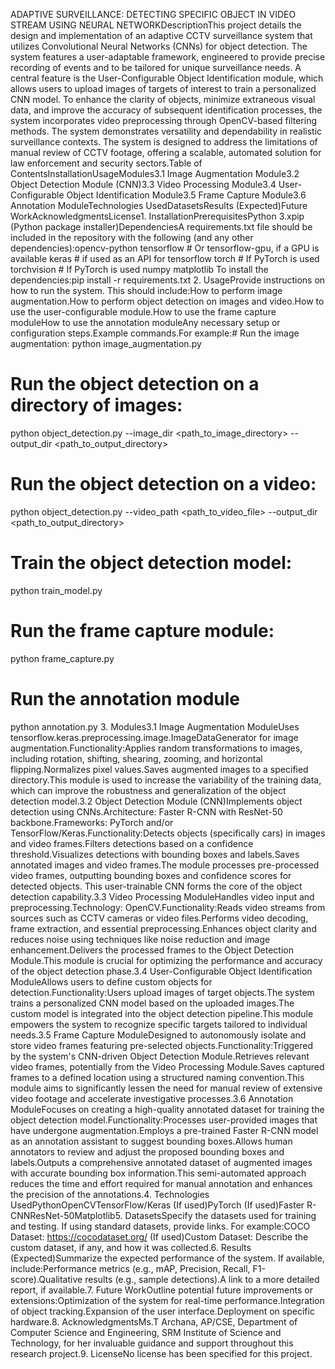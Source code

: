 ADAPTIVE SURVEILLANCE: DETECTING SPECIFIC OBJECT IN VIDEO STREAM USING NEURAL NETWORKDescriptionThis project details the design and implementation of an adaptive CCTV surveillance system that utilizes Convolutional Neural Networks (CNNs) for object detection. The system features a user-adaptable framework, engineered to provide precise recording of events and to be tailored for unique surveillance needs. A central feature is the User-Configurable Object Identification module, which allows users to upload images of targets of interest to train a personalized CNN model. To enhance the clarity of objects, minimize extraneous visual data, and improve the accuracy of subsequent identification processes, the system incorporates video preprocessing through OpenCV-based filtering methods. The system demonstrates versatility and dependability in realistic surveillance contexts.  The system is designed to address the limitations of manual review of CCTV footage, offering a scalable, automated solution for law enforcement and security sectors.Table of ContentsInstallationUsageModules3.1 Image Augmentation Module3.2 Object Detection Module (CNN)3.3 Video Processing Module3.4 User-Configurable Object Identification Module3.5 Frame Capture Module3.6 Annotation ModuleTechnologies UsedDatasetsResults (Expected)Future WorkAcknowledgmentsLicense1. InstallationPrerequisitesPython 3.xpip (Python package installer)DependenciesA requirements.txt file should be included in the repository with the following (and any other dependencies):opencv-python
tensorflow # Or tensorflow-gpu, if a GPU is available
keras #  if used as an API for tensorflow
torch # If PyTorch is used
torchvision # If PyTorch is used
numpy
matplotlib
To install the dependencies:pip install -r requirements.txt
2. UsageProvide instructions on how to run the system.  This should include:How to perform image augmentation.How to perform object detection on images and video.How to use the user-configurable module.How to use the frame capture moduleHow to use the annotation moduleAny necessary setup or configuration steps.Example commands.For example:#   Run the image augmentation:
python image_augmentation.py

#   Run the object detection on a directory of images:
python object_detection.py --image_dir <path_to_image_directory> --output_dir <path_to_output_directory>

#   Run the object detection on a video:
python object_detection.py --video_path <path_to_video_file> --output_dir <path_to_output_directory>

#   Train the object detection model:
python train_model.py

#   Run the frame capture module:
python frame_capture.py

#   Run the annotation module
python annotation.py
3. Modules3.1 Image Augmentation ModuleUses tensorflow.keras.preprocessing.image.ImageDataGenerator for image augmentation.Functionality:Applies random transformations to images, including rotation, shifting, shearing, zooming, and horizontal flipping.Normalizes pixel values.Saves augmented images to a specified directory.This module is used to increase the variability of the training data, which can improve the robustness and generalization of the object detection model.3.2 Object Detection Module (CNN)Implements object detection using CNNs.Architecture: Faster R-CNN with ResNet-50 backbone.Frameworks: PyTorch and/or TensorFlow/Keras.Functionality:Detects objects (specifically cars) in images and video frames.Filters detections based on a confidence threshold.Visualizes detections with bounding boxes and labels.Saves annotated images and video frames.The module processes pre-processed video frames, outputting bounding boxes and confidence scores for detected objects. This user-trainable CNN forms the core of the object detection capability.3.3 Video Processing ModuleHandles video input and preprocessing.Technology: OpenCV.Functionality:Reads video streams from sources such as CCTV cameras or video files.Performs video decoding, frame extraction, and essential preprocessing.Enhances object clarity and reduces noise using techniques like noise reduction and image enhancement.Delivers the processed frames to the Object Detection Module.This module is crucial for optimizing the performance and accuracy of the object detection phase.3.4 User-Configurable Object Identification ModuleAllows users to define custom objects for detection.Functionality:Users upload images of target objects.The system trains a personalized CNN model based on the uploaded images.The custom model is integrated into the object detection pipeline.This module empowers the system to recognize specific targets tailored to individual needs.3.5 Frame Capture ModuleDesigned to autonomously isolate and store video frames featuring pre-selected objects.Functionality:Triggered by the system's CNN-driven Object Detection Module.Retrieves relevant video frames, potentially from the Video Processing Module.Saves captured frames to a defined location using a structured naming convention.This module aims to significantly lessen the need for manual review of extensive video footage and accelerate investigative processes.3.6 Annotation ModuleFocuses on creating a high-quality annotated dataset for training the object detection model.Functionality:Processes user-provided images that have undergone augmentation.Employs a pre-trained Faster R-CNN model as an annotation assistant to suggest bounding boxes.Allows human annotators to review and adjust the proposed bounding boxes and labels.Outputs a comprehensive annotated dataset of augmented images with accurate bounding box information.This semi-automated approach reduces the time and effort required for manual annotation and enhances the precision of the annotations.4. Technologies UsedPythonOpenCVTensorFlow/Keras (If used)PyTorch (If used)Faster R-CNNResNet-50Matplotlib5. DatasetsSpecify the datasets used for training and testing.  If using standard datasets, provide links.  For example:COCO Dataset: https://cocodataset.org/ (If used)Custom Dataset:  Describe the custom dataset, if any, and how it was collected.6. Results (Expected)Summarize the expected performance of the system.  If available, include:Performance metrics (e.g., mAP, Precision, Recall, F1-score).Qualitative results (e.g., sample detections).A link to a more detailed report, if available.7. Future WorkOutline potential future improvements or extensions:Optimization of the system for real-time performance.Integration of object tracking.Expansion of the user interface.Deployment on specific hardware.8. AcknowledgmentsMs.T Archana, AP/CSE, Department of Computer Science and Engineering, SRM Institute of Science and Technology, for her invaluable guidance and support throughout this research project.9. LicenseNo license has been specified for this project.
